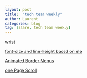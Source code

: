 ```yaml
---
layout: post
title:  "tech team weekly"
author: Laurent
categories: blog
tag: [share, tech team weekly]
---
```


[wrist](http://www.wrist.im/)

[font-size and line-height based on ele](http://simplefocus.com/flowtype/)

[Animated Border Menus](http://tympanus.net/Tutorials/AnimatedBorderMenus/index3.html)

[one Page Scroll](http://www.thepetedesign.com/demos/onepage_scroll_demo.html)
